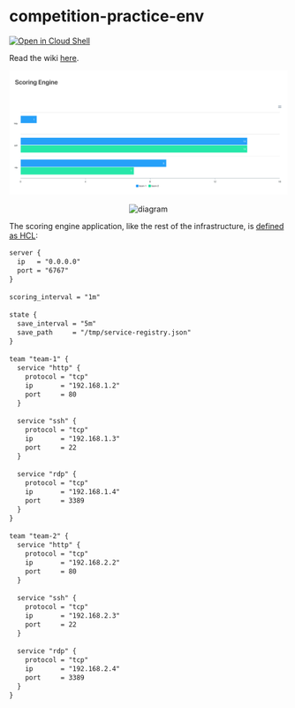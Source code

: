 # competition-practice-env

[![Open in Cloud Shell](https://gstatic.com/cloudssh/images/open-btn.svg)](https://ssh.cloud.google.com/cloudshell/editor?cloudshell_git_repo=https%3A%2F%2Fgithub.com%2Fpicatz%2Fcompetition-practice-env)

Read the wiki [here](https://github.com/picatz/competition-practice-env/wiki).

<p align="center">
  <img alt="scoreboard" src="https://github.com/picatz/competition-practice-env/blob/master/scoreboard.png"/>
<p>


<p align="center">
  <img alt="diagram" src="https://github.com/picatz/competition-practice-env/blob/master/diagram.png"/>
<p>

The scoring engine application, like the rest of the infrastructure, is [defined as HCL](https://github.com/picatz/competition-practice-env/blob/master/scoring_engine/template/service_registry.hcl):

```hcl
server {
  ip   = "0.0.0.0"
  port = "6767"
}

scoring_interval = "1m"

state {
  save_interval = "5m"
  save_path     = "/tmp/service-registry.json"
}

team "team-1" {
  service "http" {
    protocol = "tcp"
    ip       = "192.168.1.2"
    port     = 80
  }

  service "ssh" {
    protocol = "tcp"
    ip       = "192.168.1.3"
    port     = 22
  }

  service "rdp" {
    protocol = "tcp"
    ip       = "192.168.1.4"
    port     = 3389
  }
}

team "team-2" {
  service "http" {
    protocol = "tcp"
    ip       = "192.168.2.2"
    port     = 80
  }

  service "ssh" {
    protocol = "tcp"
    ip       = "192.168.2.3"
    port     = 22
  }

  service "rdp" {
    protocol = "tcp"
    ip       = "192.168.2.4"
    port     = 3389
  }
}

```